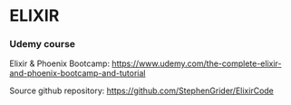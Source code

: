 # ELIXIR

### Udemy course

Elixir & Phoenix Bootcamp: https://www.udemy.com/the-complete-elixir-and-phoenix-bootcamp-and-tutorial

Source github repository: https://github.com/StephenGrider/ElixirCode
